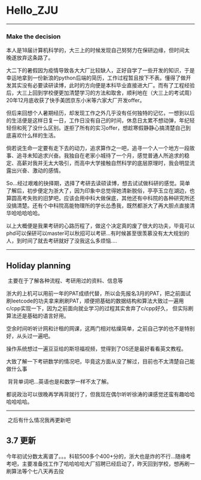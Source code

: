 # Hello_ZJU

---

### Make the decision

​	本人是18届计算机科学的，大三上的时候发现自己努努力在保研边缘，但时间太晚遂放弃这条路了。

​	大二下的暑假因为疫情导致各大大厂比较缺人，正好自学了一些开发的知识，于是幸运地拿到一份新浪的python后端的简历，工作过程暂且按下不表。懂得了做开发其实没有必要读研读博，此时的方向便是本科毕业直接进大厂。而有了工程经验后，大三上回到学校便更加清楚学习的方法和取舍，顺利地在（大三上的考试周）20年12月底收获了快手美团京东小米等六家大厂开发offer。

​	但后来回想个人暑期经历，却发现工作之外几乎没有任何独特的记忆，一想到以后的生活便是这样日复一日，工作日没有自己的时间，休息日太累不想动弹，年纪轻轻但和死了没什么区别。遂拒了所有的实习offer，想趁寒假静静心搞清楚自己到底喜欢什么样的生活。

​	倘若说生命一定要有走下去的动力，追求算作之一吧，追寻一个人一个地方一段故事、追寻未知追求兴奋。我独自在老家小城待了一个月，感觉普通人所追求的稳定、高薪对我并无太大吸引，而高中大学接触自然科学的底层原理时，我会明显流露出兴奋、激动的感情。

​	So...经过艰难的抉择期，选择了考研去读硕读博，想去试试做科研的感觉。简单了解后，初步便定为浙大了，因为印象中总觉得她清新脱俗，亭亭玉立在湖边，也算圆高考失败的旧梦吧，应该会用中科大做保底，其他还有中科院的各种研究所还没搞清楚。还有个中科院高能物理所的学长怂恿我，既然都浙大了再大胆点直接清华哈哈哈哈哈。	

​	以上大概便是我果考研的心路历程了，做这个决定真的废了很大的功夫，毕竟可以phd可以保研可以master可以秋招可以考研...有时候甚至很羡慕没有太大规划的人，到时间了就去考研就好了没我这么多烦恼....

---

## Holiday planning

​	主要在于了解各种流程、考研用过的资料、信息等

​	浙大的上机可以用前一年的PAT成绩代替，所以会先报名3月的PAT，把之前面试刷leetcode的功夫拿来刷刷PAT，顺便把基础的数据结构和算法大致过一遍用c/cpp实现一下，因为之前面向就业学习的过程其实舍弃了c/cpp好久， 但实际刷算法还是基础的语言好用。

​	空余时间听听计网和计租的网课，这两门相对枯燥简单，之前自己学的也不是特别好，从头过一遍吧。

​	操作系统想过一遍豆豆给的斯坦福视频，觉得到了OS还是最好看看英文教程。

​	大致了解一下考研数学的情况吧，毕竟这方面从没了解过，目前也不太清楚自己能做什么事

​	背背单词吧...英语也是和数学一样不太了解。	

​	都说政治可以很晚再学再背就行了，但我现在偶尔听听徐涛的课感觉还蛮有趣哈哈哈哈哈哈。

---

​	之后有什么情况我再更新吧
## 3.7 更新
​	今年初试分数太离谱了。。。科软500多个400+分的，浙大也是炸的不行...随缘考考吧，主要准备找工作了哈哈哈哈
​	大厂招聘已经启动了，昨天回到学校，想再刷一刷算法等个七八天再去投
